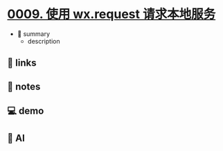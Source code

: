 # [0009. 使用 wx.request 请求本地服务](https://github.com/Tdahuyou/miniprogram-wechat/tree/main/0009.%20%E4%BD%BF%E7%94%A8%20wx.request%20%E8%AF%B7%E6%B1%82%E6%9C%AC%E5%9C%B0%E6%9C%8D%E5%8A%A1)

- 📝 summary
  - description

## 🔗 links
## 📒 notes
## 💻 demo
## 🤖 AI